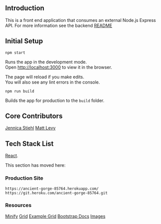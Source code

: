 ## Introduction

This is a front end application that consumes an external Node.js Express API.
For more information see the backend [README](https://github.com/milevy1/quantified-self-be)

## Initial Setup

`npm start`

Runs the app in the development mode.<br>
Open [http://localhost:3000](http://localhost:3000) to view it in the browser.

The page will reload if you make edits.<br>
You will also see any lint errors in the console.

`npm run build`

Builds the app for production to the `build` folder.<br>

## Core Contributors

[Jennica Stiehl](https://github.com/JennicaStiehl)
[Matt Levy](https://github.com/milevy1)

## Tech Stack List

[React](https://github.com/facebook/create-react-app).

This section has moved here: 

### Production Site
```http
https://ancient-gorge-85764.herokuapp.com/
https://git.heroku.com/ancient-gorge-85764.git
```
### Resources
[Minify](https://facebook.github.io/create-react-app/docs/troubleshooting#npm-run-build-fails-to-minify)
[Grid](https://react-bootstrap.github.io/layout/grid/)
[Example Grid](https://mdbootstrap.com/docs/react/layout/grid-examples/)
[Bootstrap Docs](https://getbootstrap.com/docs/4.3/components/card/)
[Images](https://www.pexels.com/search/food/)